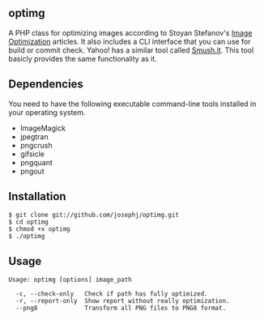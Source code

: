 optimg
-------

A PHP class for optimizing images according to Stoyan Stefanov's [Image Optimization](http://yuiblog.com/blog/2008/10/29/imageopt-1/) articles. It also includes a CLI interface that you can use for build or commit check. Yahoo! has a similar tool called [Smush.it](http://www.smushit.com/ysmush.it/). This tool basicly provides the same functionality as it.

## Dependencies

You need to have the following executable command-line tools installed in your operating system.

* ImageMagick
* jpegtran
* pngcrush
* gifsicle
* pngquant
* pngout

## Installation

```
$ git clone git://github.com/josephj/optimg.git
$ cd optimg
$ chmod +x optimg
$ ./optimg
```

## Usage

```
Usage: optimg [options] image_path

  -c, --check-only   Check if path has fully optimized.
  -r, --report-only  Show report without really optimization.
  --png8             Transform all PNG files to PNG8 format.
```
